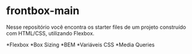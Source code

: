 # frontbox-main
 
Nesse repositório você encontra os starter files de um projeto construído com HTML/CSS, utilizando Flexbox.

*Flexbox
*Box Sizing
*BEM
*Variáveis CSS
*Media Queries
